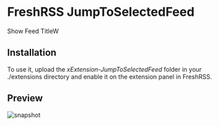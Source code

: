 # FreshRSS JumpToSelectedFeed

Show Feed TitleW

## Installation

To use it, upload the *xExtension-JumpToSelectedFeed* folder in your ./extensions directory and enable it on the extension panel in FreshRSS.

## Preview

![snapshot](snapshot.png)

